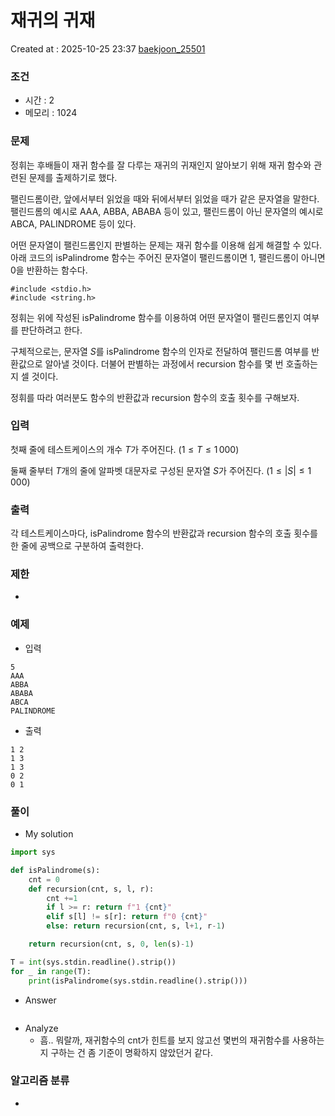  # 재귀의 귀재
Created at : 2025-10-25 23:37
[baekjoon_25501](https://www.acmicpc.net/problem/25501)
### 조건
- 시간 : 2
- 메모리 : 1024
### 문제
정휘는 후배들이 재귀 함수를 잘 다루는 재귀의 귀재인지 알아보기 위해 재귀 함수와 관련된 문제를 출제하기로 했다.

팰린드롬이란, 앞에서부터 읽었을 때와 뒤에서부터 읽었을 때가 같은 문자열을 말한다. 팰린드롬의 예시로 AAA, ABBA, ABABA 등이 있고, 팰린드롬이 아닌 문자열의 예시로 ABCA, PALINDROME 등이 있다.

어떤 문자열이 팰린드롬인지 판별하는 문제는 재귀 함수를 이용해 쉽게 해결할 수 있다. 아래 코드의 isPalindrome 함수는 주어진 문자열이 팰린드롬이면 1, 팰린드롬이 아니면 0을 반환하는 함수다.

```
#include <stdio.h>
#include <string.h>
```

정휘는 위에 작성된 isPalindrome 함수를 이용하여 어떤 문자열이 팰린드롬인지 여부를 판단하려고 한다.

구체적으로는, 문자열 $S$를 isPalindrome 함수의 인자로 전달하여 팰린드롬 여부를 반환값으로 알아낼 것이다. 더불어 판별하는 과정에서 recursion 함수를 몇 번 호출하는지 셀 것이다.

정휘를 따라 여러분도 함수의 반환값과 recursion 함수의 호출 횟수를 구해보자.
### 입력
첫째 줄에 테스트케이스의 개수 $T$가 주어진다. ($1 \leq T \leq 1\,000$)

둘째 줄부터 $T$개의 줄에 알파벳 대문자로 구성된 문자열 $S$가 주어진다. ($1 \leq \vert S\vert \leq 1\,000$)
### 출력
각 테스트케이스마다, isPalindrome 함수의 반환값과 recursion 함수의 호출 횟수를 한 줄에 공백으로 구분하여 출력한다.
### 제한
- 
### 예제
- 입력
```
5
AAA
ABBA
ABABA
ABCA
PALINDROME
```
- 출력
```
1 2
1 3
1 3
0 2
0 1
``` 

### 풀이
- My solution
```python
import sys

def isPalindrome(s):
    cnt = 0
    def recursion(cnt, s, l, r):
        cnt +=1
        if l >= r: return f"1 {cnt}"
        elif s[l] != s[r]: return f"0 {cnt}"
        else: return recursion(cnt, s, l+1, r-1)

    return recursion(cnt, s, 0, len(s)-1)

T = int(sys.stdin.readline().strip())
for _ in range(T):
    print(isPalindrome(sys.stdin.readline().strip()))
```

- Answer
```python

```

- Analyze
	- 흠.. 뭐랄까, 재귀함수의 cnt가 힌트를 보지 않고선 몇번의 재귀함수를 사용하는지 구하는 건 좀 기준이 명확하지 않았던거 같다.
### 알고리즘 분류
- 